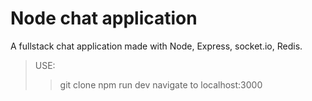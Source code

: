 # Node chat application
A fullstack chat application made with Node, Express, socket.io, Redis.

> USE:
>> git clone
>> npm run dev
>> navigate to localhost:3000